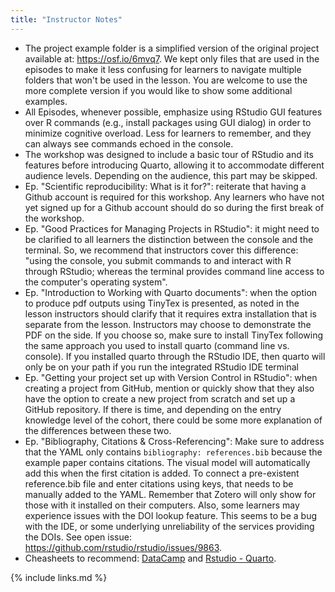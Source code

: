 ```yaml
---
title: "Instructor Notes"
---
```

- The project example folder is a simplified version of the original project available at: https://osf.io/6mvq7. We kept only files that are used in the episodes to make it less confusing for learners to navigate multiple folders that won't be used in the lesson. You are welcome to use the more complete version if you would like to show some additional examples.
- All Episodes, whenever possible, emphasize using RStudio GUI features over R commands (e.g., install packages using GUI dialog) in order to minimize cognitive overload. Less for learners to remember, and they can always see commands echoed in the console.
- The workshop was designed to include a basic tour of RStudio and its features before introducing Quarto, allowing it to accommodate different audience levels. Depending on the audience, this part may be skipped.
- Ep. "Scientific reproducibility: What is it for?": reiterate that having a Github account is required for this workshop. Any learners who have not yet signed up for a Github account should do so during the first break of the workshop.
- Ep. "Good Practices for Managing Projects in RStudio": it might need to be clarified to all learners the distinction between the console and the terminal. So, we recommend that instructors cover this difference: "using the console, you submit commands to and interact with R through RStudio; whereas the terminal provides command line access to the computer's operating system". 
- Ep. "Introduction to Working with Quarto documents": when the option to produce pdf outputs using TinyTex is presented, as noted in the lesson instructors should clarify that it requires extra installation that is separate from the lesson. Instructors may choose to demonstrate the PDF on the side. If you choose so, make sure to install TinyTex following the same approach you used to install quarto (command line vs. console). If you installed quarto through the RStudio IDE, then quarto will only be on your path if you run the integrated RStudio IDE terminal
- Ep. "Getting your project set up with Version Control in RStudio": when creating a project from GitHub, mention or quickly show that they also have the option to create a new project from scratch and set up a GitHub repository. If there is time, and depending on the entry knowledge level of the cohort, there could be some more explanation of the differences between these two. 
- Ep. "Bibliography, Citations & Cross-Referencing": Make sure to address that the YAML only contains `bibliography: references.bib` because the example paper contains citations. The visual model will automatically add this when the first citation is added. To connect a pre-existent reference.bib file and enter citations using keys, that needs to be manually added to the YAML. Remember that Zotero will only show for those with it installed on their computers. Also, some learners may experience issues with the DOI lookup feature. This seems to be a bug with the IDE, or some underlying unreliability of the services providing the DOIs. See open issue: https://github.com/rstudio/rstudio/issues/9863. 
- Cheasheets to recommend: [DataCamp](https://images.datacamp.com/image/upload/v1676540721/Marketing/Blog/Quarto_Cheat_Sheet.pdf) and [Rstudio - Quarto](https://rstudio.github.io/cheatsheets/html/quarto.html).

{% include links.md %}

